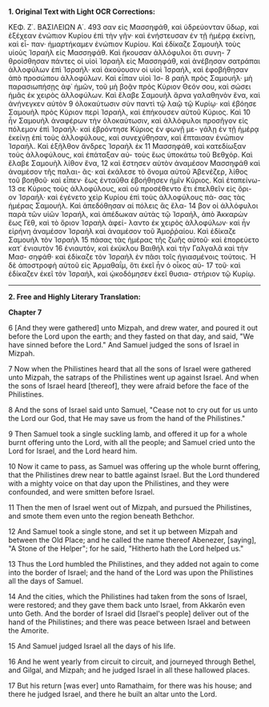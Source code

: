 **1. Original Text with Light OCR Corrections:**

ΚΕΦ. Ζ΄. ΒΑΣΙΛΕΙΩΝ Α΄. 493
σαν εἰς Μασσηφάθ, καὶ ὑδρεύονταν ὕδωρ, καὶ ἐξέχεαν ἐνώπιον
Κυρίου ἐπὶ τὴν γῆν· καὶ ἐνήστευσαν ἐν τῇ ἡμέρᾳ ἐκείνῃ, καὶ εἶ-
παν· ἡμαρτήκαμεν ἐνώπιον Κυρίου. Καὶ ἐδίκαζε Σαμουὴλ τοὺς
υἱοὺς Ἰσραὴλ εἰς Μασσηφάθ. Καὶ ἤκουσαν ἀλλόφυλοι ὅτι συνη- 7
θροίσθησαν πάντες οἱ υἱοὶ Ἰσραὴλ εἰς Μασσηφάθ, καὶ ἀνέβησαν
σατράπαι ἀλλοφύλων ἐπὶ Ἰσραήλ· καὶ ἀκούουσιν οἱ υἱοὶ Ἰσραήλ,
καὶ ἐφοβήθησαν ἀπὸ προσώπου ἀλλοφύλων. Καὶ εἶπαν υἱοὶ Ἰσ- 8
ραὴλ πρὸς Σαμουήλ· μὴ παρασιωπήσῃς ἀφ᾿ ἡμῶν, τοῦ μὴ βοᾷν
πρὸς Κύριον Θεόν σου, καὶ σώσει ἡμᾶς ἐκ χειρὸς ἀλλοφύλων.
Καὶ ἔλαβε Σαμουὴλ ἄρνα γαλαθηνὸν ἕνα, καὶ ἀνήνεγκεν αὐτὸν 9
ὁλοκαύτωσιν σὺν παντὶ τῷ λαῷ τῷ Κυρίῳ· καὶ ἐβόησε Σαμουὴλ
πρὸς Κύριον περὶ Ἰσραήλ, καὶ ἐπήκουσεν αὐτοῦ Κύριος. Καὶ 10
ἦν Σαμουὴλ ἀναφέρων τὴν ὁλοκαύτωσιν, καὶ ἀλλόφυλοι προσῆγον
εἰς πόλεμον ἐπὶ Ἰσραήλ· καὶ ἐβρόντησε Κύριος ἐν φωνῇ με-
γάλῃ ἐν τῇ ἡμέρᾳ ἐκείνῃ ἐπὶ τοὺς ἀλλοφύλους, καὶ συνεχύθησαν,
καὶ ἔπταισαν ἐνώπιον Ἰσραήλ. Καὶ ἐξῆλθον ἄνδρες Ἰσραὴλ ἐκ 11
Μασσηφάθ, καὶ κατεδίωξαν τοὺς ἀλλοφύλους, καὶ ἐπάταξαν αὐ-
τοὺς ἕως ὑποκάτω τοῦ Βεθχόρ. Καὶ ἔλαβε Σαμουὴλ λίθον ἕνα, 12
καὶ ἔστησεν αὐτὸν ἀναμέσον Μασσηφάθ καὶ ἀναμέσον τῆς παλαι-
ᾶς· καὶ ἐκάλεσε τὸ ὄνομα αὐτοῦ Ἀβενέζερ, λίθος τοῦ βοηθοῦ·
καὶ εἶπεν· ἕως ἐνταῦθα ἐβοήθησεν ἡμῖν Κύριος. Καὶ ἐταπείνω- 13
σε Κύριος τοὺς ἀλλοφύλους, καὶ οὐ προσέθεντο ἔτι ἐπελθεῖν εἰς ὅρι-
ον Ἰσραήλ· καὶ ἐγένετο χεὶρ Κυρίου ἐπὶ τοὺς ἀλλοφύλους πά-
σας τὰς ἡμέρας Σαμουήλ. Καὶ ἀπεδόθησαν αἱ πόλεις ἃς ἔλα- 14
βον οἱ ἀλλόφυλοι παρὰ τῶν υἱῶν Ἰσραήλ, καὶ ἀπέδωκαν αὐτὰς
τῷ Ἰσραήλ, ἀπὸ Ἀκκαρὼν ἕως Γέθ, καὶ τὸ ὅριον Ἰσραὴλ ἀφεί-
λαντο ἐκ χειρὸς ἀλλοφύλων· καὶ ἦν εἰρήνη ἀναμέσον Ἰσραὴλ καὶ
ἀναμέσον τοῦ Ἀμοῤῥαίου. Καὶ ἐδίκαζε Σαμουὴλ τὸν Ἰσραὴλ 15
πάσας τὰς ἡμέρας τῆς ζωῆς αὐτοῦ· καὶ ἐπορεύετο κατ᾿ ἐνιαυτὸν 16
ἐνιαυτόν, καὶ ἐκύκλου Βαιθήλ καὶ τὴν Γαλγαλᾶ καὶ τὴν Μασ-
σηφάθ· καὶ ἐδίκαζε τὸν Ἰσραὴλ ἐν πᾶσι τοῖς ἡγιασμένοις τούτοις.
Ἡ δὲ ἀποστροφὴ αὐτοῦ εἰς Ἀρμαθαΐμ, ὅτι ἐκεῖ ἦν ὁ οἶκος αὐ- 17
τοῦ· καὶ ἐδίκαζεν ἐκεῖ τὸν Ἰσραήλ, καὶ ᾠκοδόμησεν ἐκεῖ θυσια-
στήριον τῷ Κυρίῳ.

---

**2. Free and Highly Literary Translation:**

**Chapter 7**

6
[And they were gathered] unto Mizpah, and drew water, and poured it out before the Lord upon the earth; and they fasted on that day, and said, "We have sinned before the Lord." And Samuel judged the sons of Israel in Mizpah.

7
Now when the Philistines heard that all the sons of Israel were gathered unto Mizpah, the satraps of the Philistines went up against Israel. And when the sons of Israel heard [thereof], they were afraid before the face of the Philistines.

8
And the sons of Israel said unto Samuel, "Cease not to cry out for us unto the Lord our God, that He may save us from the hand of the Philistines."

9
Then Samuel took a single suckling lamb, and offered it up for a whole burnt offering unto the Lord, with all the people; and Samuel cried unto the Lord for Israel, and the Lord heard him.

10
Now it came to pass, as Samuel was offering up the whole burnt offering, that the Philistines drew near to battle against Israel. But the Lord thundered with a mighty voice on that day upon the Philistines, and they were confounded, and were smitten before Israel.

11
Then the men of Israel went out of Mizpah, and pursued the Philistines, and smote them even unto the region beneath Bethchor.

12
And Samuel took a single stone, and set it up between Mizpah and between the Old Place; and he called the name thereof Abenezer, [saying], "A Stone of the Helper"; for he said, "Hitherto hath the Lord helped us."

13
Thus the Lord humbled the Philistines, and they added not again to come into the border of Israel; and the hand of the Lord was upon the Philistines all the days of Samuel.

14
And the cities, which the Philistines had taken from the sons of Israel, were restored; and they gave them back unto Israel, from Akkarōn even unto Geth. And the border of Israel did [Israel's people] deliver out of the hand of the Philistines; and there was peace between Israel and between the Amorite.

15
And Samuel judged Israel all the days of his life.

16
And he went yearly from circuit to circuit, and journeyed through Bethel, and Gilgal, and Mizpah; and he judged Israel in all these hallowed places.

17
But his return [was ever] unto Ramathaim, for there was his house; and there he judged Israel, and there he built an altar unto the Lord.